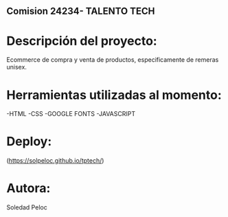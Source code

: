 ## Comision 24234- TALENTO TECH
# Descripción del proyecto:

 Ecommerce de compra y venta de productos, especificamente de remeras unisex. 

 # Herramientas utilizadas al momento:
 -HTML
 -CSS
 -GOOGLE FONTS
 -JAVASCRIPT
 
 # Deploy:
 (https://solpeloc.github.io/tptech/)

 # Autora:
 Soledad Peloc




